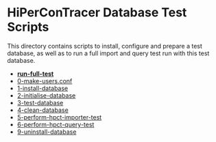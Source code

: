# HiPerConTracer Database Test Scripts

This directory contains scripts to install, configure and prepare a test database, as well as to run a full import and query test run with this test database.
- **[run-full-test](run-full-test)**
- [0-make-users.conf](0-make-users.conf)
- [1-install-database](1-install-database)
- [2-initialise-database](2-initialise-database)
- [3-test-database](3-test-database)
- [4-clean-database](4-clean-database)
- [5-perform-hpct-importer-test](5-perform-hpct-importer-test)
- [6-perform-hpct-query-test](6-perform-hpct-query-test)
- [9-uninstall-database](9-uninstall-database)

